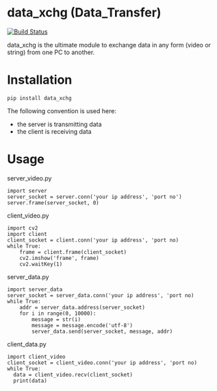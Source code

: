 # data_xchg  (Data_Transfer)

[![Build Status](https://github.com/VDHARV/data_xchg.svg?branch=master)](https://github.com/VDHARV/data_xchg)

data_xchg is the ultimate module to exchange data in any form (video or string) from one PC to another.

Installation
============

    pip install data_xchg

The following convention is used here: 
* the server is transmitting data
* the client is receiving data

Usage
============

server_video.py 

    import server
    server_socket = server.conn('your ip address', 'port no')
    server.frame(server_socket, 0) 

client_video.py

    import cv2
    import client
    client_socket = client.conn('your ip address', 'port no)
    while True:
        frame = client.frame(client_socket)
        cv2.imshow('frame', frame)
        cv2.waitKey(1)
        
 server_data.py
 
    import server_data
    server_socket = server_data.conn('your ip address', 'port no)
    while True:
        addr = server_data.address(server_socket)
        for i in range(0, 10000):
            message = str(i)
            message = message.encode('utf-8')
            server_data.send(server_socket, message, addr)
            
            
client_data.py

    import client_video
    client_socket = client_video.conn('your ip address', 'port no)
    while True:
      data = client_video.recv(client_socket)
      print(data)
